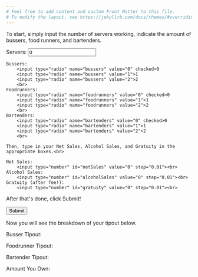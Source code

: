 ```yaml
---
# Feel free to add content and custom Front Matter to this file.
# To modify the layout, see https://jekyllrb.com/docs/themes/#overriding-theme-defaults
---
```


<p>To start, simply input the number of servers working, indicate the amount of bussers, food runners, and bartenders.</p>

<div id="userInputs">
    Servers: <input type="number" id="servers" step="0.01" value="0"><br>

    Bussers: 
        <input type="radio" name="bussers" value="0" checked>0
        <input type="radio" name="bussers" value="1">1
        <input type="radio" name="bussers" value="2">2
        <br>
    Foodrunners:
        <input type="radio" name="foodrunners" value="0" checked>0
        <input type="radio" name="foodrunners" value="1">1
        <input type="radio" name="foodrunners" value="2">2
        <br>
    Bartenders:
        <input type="radio" name="bartenders" value="0" checked>0
        <input type="radio" name="bartenders" value="1">1
        <input type="radio" name="bartenders" value="2">2
        <br>

    Then, type in your Net Sales, Alcohol Sales, and Gratuity in the appropriate boxes.<br>

    Net Sales:
        <input type="number" id="netSales" value="0" step="0.01"><br>
    Alcohol Sales:
        <input type="number" id="alcoholSales" value="0" step="0.01"><br>
    Gratuity (after fee!):
        <input type="number" id="gratuity" value="0" step="0.01"><br>
</div>
<p>After that's done, click Submit! </p>

<button type="button" onclick="submitHandler(userInputs)">Submit</button>

<p>Now you will see the breakdown of your tipout below.</p>

<p id="busserTipout">Busser Tipout:</p>
<p id="foodrunnerTipout">Foodrunner Tipout:</p>
<p id="bartenderTipout">Bartender Tipout:</p>
<p id="amountYouOwn">Amount You Own:</p>

<script src="{{ base.url | prepend: site.url }}/tinker/tipout.js"></script>
